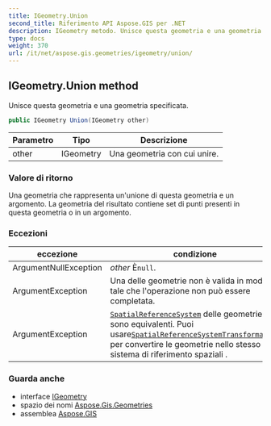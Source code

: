 ```yaml
---
title: IGeometry.Union
second_title: Riferimento API Aspose.GIS per .NET
description: IGeometry metodo. Unisce questa geometria e una geometria specificata.
type: docs
weight: 370
url: /it/net/aspose.gis.geometries/igeometry/union/
---
```

## IGeometry.Union method

Unisce questa geometria e una geometria specificata.

```csharp
public IGeometry Union(IGeometry other)
```

| Parametro | Tipo | Descrizione |
| --- | --- | --- |
| other | IGeometry | Una geometria con cui unire. |

### Valore di ritorno

Una geometria che rappresenta un'unione di questa geometria e un argomento. La geometria del risultato contiene set di punti presenti in questa geometria o in un argomento.

### Eccezioni

| eccezione | condizione |
| --- | --- |
| ArgumentNullException | *other* È`null`. |
| ArgumentException | Una delle geometrie non è valida in modo tale che l'operazione non può essere completata. |
| ArgumentException | [`SpatialReferenceSystem`](../spatialreferencesystem/) delle geometrie non sono equivalenti. Puoi usare[`SpatialReferenceSystemTransformation`](../../../aspose.gis.spatialreferencing/spatialreferencesystemtransformation/) per convertire le geometrie nello stesso sistema di riferimento spaziali . |

### Guarda anche

* interface [IGeometry](../)
* spazio dei nomi [Aspose.Gis.Geometries](../../igeometry/)
* assemblea [Aspose.GIS](../../../)


